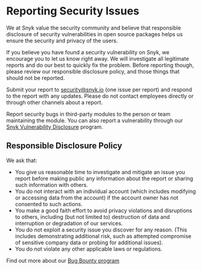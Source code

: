 # Reporting Security Issues

We at Snyk value the security community and believe that responsible disclosure
of security vulnerabilities in open source packages helps us ensure the security
and privacy of the users.

If you believe you have found a security vulnerability on Snyk, we encourage you
to let us know right away. We will investigate all legitimate reports and do our
best to quickly fix the problem. Before reporting though, please review our
responsible disclosure policy, and those things that should not be reported.

Submit your report to security@snyk.io (one issue per report) and respond to the
report with any updates. Please do not contact employees directly or through
other channels about a report.

Report security bugs in third-party modules to the person or team maintaining
the module. You can also report a vulnerability through our
[Snyk Vulnerability Disclosure](https://snyk.io/vulnerability-disclosure/)
program.

## Responsible Disclosure Policy

We ask that:

- You give us reasonable time to investigate and mitigate an issue you report
  before making public any information about the report or sharing such
  information with others.
- You do not interact with an individual account (which includes modifying or
  accessing data from the account) if the account owner has not consented to
  such actions.
- You make a good faith effort to avoid privacy violations and disruptions to
  others, including (but not limited to) destruction of data and interruption or
  degradation of our services.
- You do not exploit a security issue you discover for any reason. (This
  includes demonstrating additional risk, such as attempted compromise of
  sensitive company data or probing for additional issues).
- You do not violate any other applicable laws or regulations.

Find out more about our
[Bug Bounty program](https://docs.snyk.io/more-info/disclosing-vulnerabilities/disclose-a-vulnerability-in-snyk-services)
